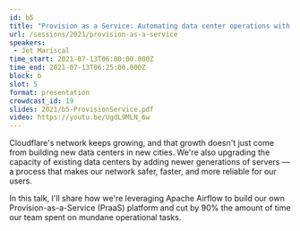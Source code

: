 ```yaml
---
id: b5
title: "Provision as a Service: Automating data center operations with Airflow at Cloudflare"
url: /sessions/2021/provision-as-a-service
speakers:
 - Jet Mariscal
time_start: 2021-07-13T06:00:00.000Z
time_end: 2021-07-13T06:25:00.000Z
block: b
slot: 5
format: presentation
crowdcast_id: 19
slides: 2021/b5-ProvisionService.pdf
video: https://youtu.be/UgdL9MLN_6w
---
```


Cloudflare's network keeps growing, and that growth doesn't just come from building new data centers in new cities. We're also upgrading the capacity of existing data centers by adding newer generations of servers — a process that makes our network safer, faster, and more reliable for our users.

 In this talk, I'll share how we're leveraging Apache Airflow to build our own Provision-as-a-Service (PraaS) platform and cut by 90% the amount of time our team spent on mundane operational tasks.
